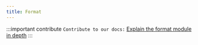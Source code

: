 ```yaml
---
title: Format
---
```


:::important contribute
`Contribute to our docs:` [Explain the format module in depth](https://github.com/yewstack/docs/issues/24)
:::
